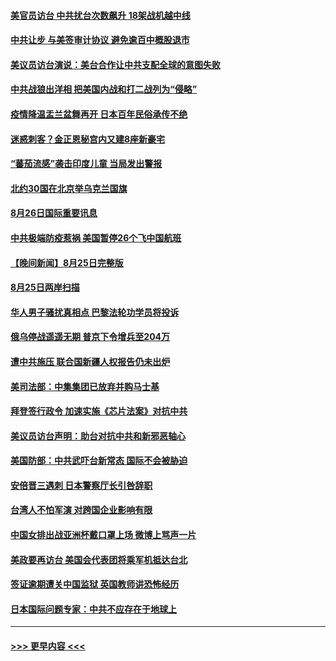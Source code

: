 #### [美官员访台 中共扰台次数飙升 18架战机越中线](../pages/prog202/a103511660.md?t=08270051) 
#### [中共让步 与美签审计协议 避免逾百中概股退市](../pages/prog202/a103511617.md?t=08270051) 
#### [美议员访台演说：美台合作让中共支配全球的意图失败](../pages/prog202/a103511619.md?t=08270051) 
#### [中共战狼出洋相 把美国内战和打二战列为“侵略”](../pages/prog202/a103511020.md?t=08270051) 
#### [疫情降温盂兰盆舞再开 日本百年民俗承传不绝](../pages/prog202/a103511514.md?t=08270051) 
#### [迷惑刺客？金正恩秘宫内又建8座新豪宅](../pages/prog202/a103511530.md?t=08270051) 
#### [“蕃茄流感”袭击印度儿童 当局发出警报](../pages/prog202/a103511516.md?t=08270051) 
#### [北约30国在北京举乌克兰国旗](../pages/prog202/a103511506.md?t=08270051) 
#### [8月26日国际重要讯息](../pages/prog202/a103511504.md?t=08270051) 
#### [中共极端防疫惹祸 美国暂停26个飞中国航班](../pages/prog202/a103511330.md?t=08270051) 
#### [【晚间新闻】8月25日完整版](../pages/prog202/a103511307.md?t=08270051) 
#### [8月25日两岸扫描](../pages/prog202/a103511161.md?t=08270051) 
#### [华人男子骚扰真相点 巴黎法轮功学员将投诉](../pages/prog202/a103511153.md?t=08270051) 
#### [俄乌停战遥遥无期 普京下令增兵至204万](../pages/prog202/a103511146.md?t=08270051) 
#### [遭中共施压 联合国新疆人权报告仍未出炉](../pages/prog202/a103511151.md?t=08270051) 
#### [美司法部：中集集团已放弃并购马士基](../pages/prog202/a103511057.md?t=08270051) 
#### [拜登签行政令 加速实施《芯片法案》对抗中共](../pages/prog202/a103511029.md?t=08270051) 
#### [美议员访台声明：助台对抗中共和新邪恶轴心](../pages/prog202/a103510986.md?t=08270051) 
#### [美国防部：中共武吓台新常态 国际不会被胁迫](../pages/prog202/a103510968.md?t=08270051) 
#### [安倍晋三遇刺 日本警察厅长引咎辞职](../pages/prog202/a103510966.md?t=08270051) 
#### [台湾人不怕军演 对跨国企业影响有限](../pages/prog202/a103510972.md?t=08270051) 
#### [中国女排出战亚洲杯戴口罩上场 微博上骂声一片](../pages/prog202/a103510890.md?t=08270051) 
#### [美政要再访台 美国会代表团将乘军机抵达台北](../pages/prog202/a103510772.md?t=08270051) 
#### [签证逾期遭关中国监狱 英国教师讲恐怖经历](../pages/prog202/a103510712.md?t=08270051) 
#### [日本国际问题专家：中共不应存在于地球上](../pages/prog202/a103510684.md?t=08270051) 

----
#### [ >>> 更早内容 <<< ](../indexes/prog202-earlier.md)
